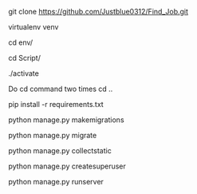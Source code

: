 git clone https://github.com/Justblue0312/Find_Job.git

virtualenv venv

cd env/

cd Script/

./activate

Do cd command two times
cd .. 

pip install -r requirements.txt

python manage.py makemigrations

python manage.py migrate

python manage.py collectstatic

python manage.py createsuperuser

python manage.py runserver
